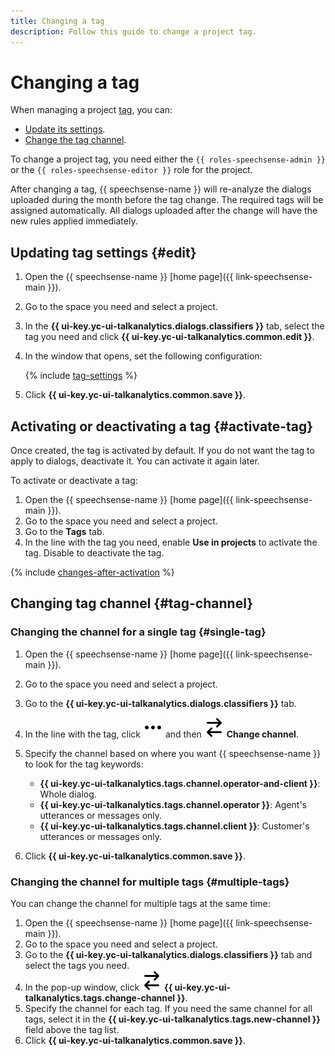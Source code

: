 ```yaml
---
title: Changing a tag
description: Follow this guide to change a project tag.
---
```


# Changing a tag

When managing a project [tag](../../../concepts/tags.md), you can:

* [Update its settings](#edit).
* [Change the tag channel](#tag-channel).

To change a project tag, you need either the `{{ roles-speechsense-admin }}` or the `{{ roles-speechsense-editor }}` role for the project.

After changing a tag, {{ speechsense-name }} will re-analyze the dialogs uploaded during the month before the tag change. The required tags will be assigned automatically. All dialogs uploaded after the change will have the new rules applied immediately.

## Updating tag settings {#edit}

1. Open the {{ speechsense-name }} [home page]({{ link-speechsense-main }}).
1. Go to the space you need and select a project.
1. In the **{{ ui-key.yc-ui-talkanalytics.dialogs.classifiers }}** tab, select the tag you need and click **{{ ui-key.yc-ui-talkanalytics.common.edit }}**.
1. In the window that opens, set the following configuration:

   {% include [tag-settings](../../../../_includes/speechsense/tag/tag-settings.md) %}

1. Click **{{ ui-key.yc-ui-talkanalytics.common.save }}**.

## Activating or deactivating a tag {#activate-tag}

Once created, the tag is activated by default. If you do not want the tag to apply to dialogs, deactivate it. You can activate it again later.

To activate or deactivate a tag:

1. Open the {{ speechsense-name }} [home page]({{ link-speechsense-main }}).
1. Go to the space you need and select a project.
1. Go to the **Tags** tab.
1. In the line with the tag you need, enable **Use in projects** to activate the tag. Disable to deactivate the tag.

{% include [changes-after-activation](../../../../_includes/speechsense/tag/changes-after-activation.md) %}

## Changing tag channel {#tag-channel}

### Changing the channel for a single tag {#single-tag}

1. Open the {{ speechsense-name }} [home page]({{ link-speechsense-main }}).
1. Go to the space you need and select a project.
1. Go to the **{{ ui-key.yc-ui-talkanalytics.dialogs.classifiers }}** tab.
1. In the line with the tag, click ![icon](../../../../_assets/console-icons/ellipsis.svg) and then ![icon](../../../../_assets/console-icons/arrow-right-arrow-left.svg) **Change channel**.
1. Specify the channel based on where you want {{ speechsense-name }} to look for the tag keywords:

   * **{{ ui-key.yc-ui-talkanalytics.tags.channel.operator-and-client }}**: Whole dialog.
   * **{{ ui-key.yc-ui-talkanalytics.tags.channel.operator }}**: Agent's utterances or messages only.
   * **{{ ui-key.yc-ui-talkanalytics.tags.channel.client }}**: Customer's utterances or messages only.

1. Click **{{ ui-key.yc-ui-talkanalytics.common.save }}**.

### Changing the channel for multiple tags {#multiple-tags}

You can change the channel for multiple tags at the same time:

1. Open the {{ speechsense-name }} [home page]({{ link-speechsense-main }}).
1. Go to the space you need and select a project.
1. Go to the **{{ ui-key.yc-ui-talkanalytics.dialogs.classifiers }}** tab and select the tags you need.
1. In the pop-up window, click ![icon](../../../../_assets/console-icons/arrow-right-arrow-left.svg) **{{ ui-key.yc-ui-talkanalytics.tags.change-channel }}**.
1. Specify the channel for each tag. If you need the same channel for all tags, select it in the **{{ ui-key.yc-ui-talkanalytics.tags.new-channel }}** field above the tag list.
1. Click **{{ ui-key.yc-ui-talkanalytics.common.save }}**.
